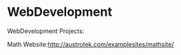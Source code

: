 # WebDevelopment

WebDevelopment Projects:

Math Website:http://austrotek.com/examplesites/mathsite/

